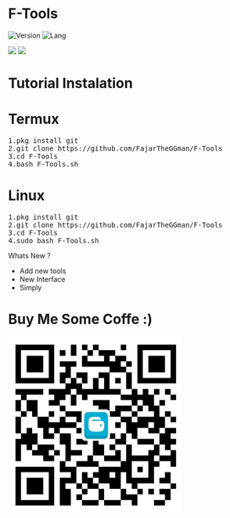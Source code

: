 # F-Tools

![Version](https://img.shields.io/badge/Version-2.0-green) ![Lang](https://img.shields.io/badge/Language-Bash-lime)

![](https://raw.githubusercontent.com/FajarTheGGman/F-Tools/master/.img/banner.png)
![](https://raw.githubusercontent.com/FajarTheGGman/F-Tools/master/.img/content.png)

# Tutorial Instalation

# Termux
<pre>
1.pkg install git
2.git clone https://github.com/FajarTheGGman/F-Tools
3.cd F-Tools
4.bash F-Tools.sh
</pre>

# Linux
<pre>
1.pkg install git
2.git clone https://github.com/FajarTheGGman/F-Tools
3.cd F-Tools
4.sudo bash F-Tools.sh
</pre>


Whats New ?

- Add new tools
- New Interface 
- Simply 


# Buy Me Some Coffe :)
![donate](https://github.com/FajarTheGGman/F-Tools/blob/master/.images/donate.jpeg)

